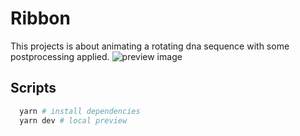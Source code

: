 # Ribbon

This projects is about animating a rotating dna sequence with some postprocessing applied.
![preview image](https://i.imgur.com/IIu2qAc.png)

## Scripts

```bash
  yarn # install dependencies
  yarn dev # local preview
```
